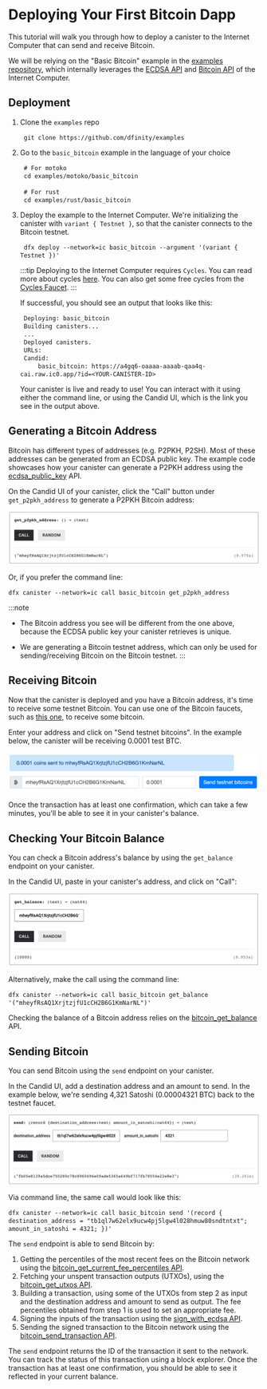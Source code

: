 # Deploying Your First Bitcoin Dapp

This tutorial will walk you through how to deploy a canister to the Internet Computer
that can send and receive Bitcoin.

We will be relying on the "Basic Bitcoin" example in the [examples repository](https://github.com/dfinity/examples/),
which internally leverages the [ECDSA API](https://internetcomputer.org/docs/current/references/ic-interface-spec/#ic-ecdsa_public_key)
and [Bitcoin API](https://internetcomputer.org/docs/current/references/ic-interface-spec/#ic-bitcoin-api) of the Internet Computer.

## Deployment

1. Clone the `examples` repo

        git clone https://github.com/dfinity/examples

2. Go to the `basic_bitcoin` example in the language of your choice

        # For motoko
        cd examples/motoko/basic_bitcoin

        # For rust
        cd examples/rust/basic_bitcoin

3. Deploy the example to the Internet Computer. We're initializing the canister with `variant { Testnet }`, so that the canister connects to the Bitcoin testnet.

        dfx deploy --network=ic basic_bitcoin --argument '(variant { Testnet })'

   :::tip
   Deploying to the Internet Computer requires `Cycles`. You can read more about cycles [here](../concepts/tokens-cycles.md). You can also get some free cycles from the [Cycles Faucet](../developer-docs/quickstart/cycles-faucet.md).
   :::

    If successful, you should see an output that looks like this:

        Deploying: basic_bitcoin
        Building canisters...
        ...
        Deployed canisters.
        URLs:
        Candid:
            basic_bitcoin: https://a4gq6-oaaaa-aaaab-qaa4q-cai.raw.ic0.app/?id=<YOUR-CANISTER-ID>

   Your canister is live and ready to use! You can interact with it using either the command line, or using the Candid UI, which is the link you see in the output above.

## Generating a Bitcoin Address

Bitcoin has different types of addresses (e.g. P2PKH, P2SH). Most of these
addresses can be generated from an ECDSA public key. The example code
showcases how your canister can generate a P2PKH address using the [ecdsa_public_key](https://internetcomputer.org/docs/current/references/ic-interface-spec/#ic-ecdsa_public_key) API.

On the Candid UI of your canister, click the "Call" button under `get_p2pkh_address` to
generate a P2PKH Bitcoin address:

![Generating a P2PKH Bitcoin Address](_attachments/generate-ecdsa-key.png)

Or, if you prefer the command line:

    dfx canister --network=ic call basic_bitcoin get_p2pkh_address

:::note

* The Bitcoin address you see will be different from the one above, because the
  ECDSA public key your canister retrieves is unique.

* We are generating a Bitcoin testnet address, which can only be
used for sending/receiving Bitcoin on the Bitcoin testnet.
:::

## Receiving Bitcoin

Now that the canister is deployed and you have a Bitcoin address, it's time to receive
some testnet Bitcoin. You can use one of the Bitcoin faucets, such as [this one](https://bitcoinfaucet.uo1.net/),
to receive some bitcoin.

Enter your address and click on "Send testnet bitcoins". In the example below, the
canister will be receiving 0.0001 test BTC.

![Bitcoin Testnet Faucet](_attachments/bitcoin-testnet-faucet.png)

Once the transaction has at least one confirmation, which can take a few minutes,
you'll be able to see it in your canister's balance.

## Checking Your Bitcoin Balance

You can check a Bitcoin address's balance by using the `get_balance` endpoint on your canister.

In the Candid UI, paste in your canister's address, and click on "Call":

![Checking Bitcoin Balance](_attachments/bitcoin-received-funds.png)

Alternatively, make the call using the command line:

    dfx canister --network=ic call basic_bitcoin get_balance '("mheyfRsAQ1XrjtzjfU1cCH2B6G1KmNarNL")'

Checking the balance of a Bitcoin address relies on the [bitcoin_get_balance](https://internetcomputer.org/docs/current/references/ic-interface-spec/#ic-bitcoin_get_balance) API.

## Sending Bitcoin

You can send Bitcoin using the `send` endpoint on your canister.

In the Candid UI, add a destination address and an amount to send. In the example
below, we're sending 4,321 Satoshi (0.00004321 BTC) back to the testnet faucet.

![Sending Bitcoin](_attachments/bitcoin-send-transaction.png)

Via command line, the same call would look like this:

    dfx canister --network=ic call basic_bitcoin send '(record { destination_address = "tb1ql7w62elx9ucw4pj5lgw4l028hmuw80sndtntxt"; amount_in_satoshi = 4321; })'

The `send` endpoint is able to send Bitcoin by:

1. Getting the percentiles of the most recent fees on the Bitcoin network using the [bitcoin_get_current_fee_percentiles API](https://internetcomputer.org/docs/current/references/ic-interface-spec/#ic-bitcoin_get_current_fee_percentiles).
2. Fetching your unspent transaction outputs (UTXOs), using the [bitcoin_get_utxos API](https://internetcomputer.org/docs/current/references/ic-interface-spec/#ic-bitcoin_get_utxos).
3. Building a transaction, using some of the UTXOs from step 2 as input and the destination address and amount to send as output.
   The fee percentiles obtained from step 1 is used to set an appropriate fee.
4. Signing the inputs of the transaction using the [sign_with_ecdsa API](https://internetcomputer.org/docs/current/references/ic-interface-spec/#ic-sign_with_ecdsa).
5. Sending the signed transaction to the Bitcoin network using the [bitcoin_send_transaction API](https://internetcomputer.org/docs/current/references/ic-interface-spec/#ic-bitcoin_send_transaction).

The `send` endpoint returns the ID of the transaction it sent to the network.
You can track the status of this transaction using a block explorer. Once the
transaction has at least one confirmation, you should be able to see it
reflected in your current balance.
